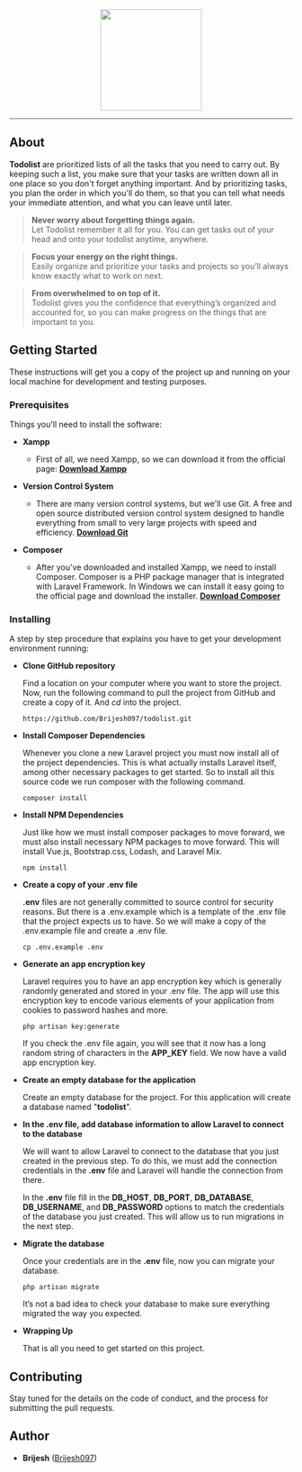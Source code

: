 <center><img src="https://user-images.githubusercontent.com/25717047/40565969-3a5dfb2c-608c-11e8-8487-1108eb739d20.JPG" width="180"></center>
<hr style="border: 0; height: 0; border-top: 0px solid rgba(0, 0, 0, 0.1); border-bottom: 1px solid rgba(255, 255, 255, 0.3);">

## About

**Todolist** are prioritized lists of all the tasks that you need to carry out. By keeping such a list, you make sure that your tasks are written down all in one place so you don't forget anything important. And by prioritizing tasks, you plan the order in which you'll do them, so that you can tell what needs your immediate attention, and what you can leave until later.

> **Never worry about forgetting things again.** <br>
> Let Todolist remember it all for you. You can get tasks out of your head and onto your todolist anytime, anywhere.

> **Focus your energy on the right things.** <br>
> Easily organize and prioritize your tasks and projects so you’ll always know exactly what to work on next.

> **From overwhelmed to on top of it.** <br>
> Todolist gives you the confidence that everything’s organized and accounted for, so you can make progress on the things that are important to you.

## Getting Started

These instructions will get you a copy of the project up and running on your local machine for development and testing purposes.

### Prerequisites

Things you'll need to install the software:

- **Xampp** <br>
    - First of all, we need Xampp, so we can download it from the official page: **[Download Xampp](https://www.apachefriends.org/)**

- **Version Control System** <br>
    - There are many version control systems, but we'll use Git. A free and open source distributed version control system designed to handle everything from small to very large projects with speed and efficiency. **[Download Git](https://git-scm.com/)**

- **Composer** <br>
    - After you've downloaded and installed Xampp, we need to install Composer. Composer is a PHP package manager that is integrated with Laravel Framework. In Windows we can install it easy going to the official page and download the installer. **[Download Composer](https://getcomposer.org/download/)**

### Installing

A step by step procedure that explains you have to get your development environment running:

- **Clone GitHub repository**

  Find a location on your computer where you want to store the project. Now, run the following command to pull the project from GitHub and create a copy of it. And *cd* into the project.
  ```
  https://github.com/Brijesh097/todolist.git
  ```


- **Install Composer Dependencies**

  Whenever you clone a new Laravel project you must now install all of the project dependencies. This is what actually installs Laravel itself, among other necessary packages to get started. So to install all this source code we run composer with the following command.
  ```
  composer install
  ```


- **Install NPM Dependencies**

  Just like how we must install composer packages to move forward, we must also install necessary NPM packages to move forward. This will install Vue.js, Bootstrap.css, Lodash, and Laravel Mix.
  ```
  npm install
  ```


- **Create a copy of your .env file**

  **.env** files are not generally committed to source control for security reasons. But there is a .env.example which is a template of the .env file that the project expects us to have. So we will make a copy of the .env.example file and create a .env file.
  ```
  cp .env.example .env
  ```

- **Generate an app encryption key**

  Laravel requires you to have an app encryption key which is generally randomly generated and stored in your .env file. The app will use this encryption key to encode various elements of your application from cookies to password hashes and more.
  ```
  php artisan key:generate
  ```
  If you check the .env file again, you will see that it now has a long random string of characters in the **APP_KEY** field. We now have a valid app encryption key.

- **Create an empty database for the application**

  Create an empty database for the project. For this application will create a database named "**todolist**".

- **In the .env file, add database information to allow Laravel to connect to the database**

  We will want to allow Laravel to connect to the database that you just created in the previous step. To do this, we must add the connection credentials in the **.env** file and Laravel will handle the connection from there.

  In the **.env** file fill in the **DB_HOST**, **DB_PORT**, **DB_DATABASE**, **DB_USERNAME**, and **DB_PASSWORD** options to match the credentials of the database you just created. This will allow us to run migrations in the next step.

- **Migrate the database**

  Once your credentials are in the **.env** file, now you can migrate your database.
  ```
  php artisan migrate
  ```
  It’s not a bad idea to check your database to make sure everything migrated the way you expected.

- **Wrapping Up**

  That is all you need to get started on this project.


## Contributing

Stay tuned for the details on the code of conduct, and the process for submitting the pull requests.

## Author

* **Brijesh**  ([Brijesh097](https://github.com/Brijesh097))
